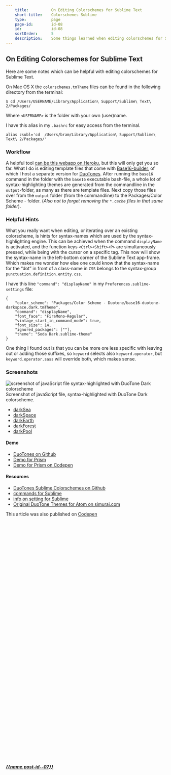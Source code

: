 ```yaml
---
    title:          On Editing Colorschemes for Sublime Text
    short-title:    Colorschemes Sublime
    type:           page
    page-id:        id-08
    id:             id-08
    sortOrder:      5
    description:    Some things learned when editing colorschemes for Sublime Text
---
```


## On Editing Colorschemes for Sublime Text

Here are some notes which can be helpful with editing colorschemes for Sublime Text.

On Mac OS X the `colorschemes.tmTheme` files can be found in the following directory from the terminal:

<pre><code class="language-bash">$ cd /Users/USERNAME/Library/Application\ Support/Sublime\ Text\ 2/Packages/
</code></pre>

Where `<USERNAME>` is the folder with your own (user)name.

I have this alias in my `.bashrc` for easy access from the terminal.

<pre><code class="language-bash">alias zsubl='cd  /Users/bram/Library/Application\ Support/Sublime\ Text\ 2/Packages/'
</code></pre>

### Workflow
A helpful tool [can be this webapp on Heroku](http://tmtheme-editor.herokuapp.com/), but this will only get you so far. What I do is editing template files that come with [Base16-builder](http://github.com/chriskempson/base16-builder/), of which I host a separate version for [DuoTones](https://github.com/atelierbram/syntax-highlighting/tree/master/duotones). After running the `base16` command in the folder with the `base16` executable bash-file, a whole lot of syntax-highlighting themes are generated from the commandline in the `output`-folder, as many as there are template files. Next copy those files over from the `output` folder (from the commandline) to the Packages/Color Scheme - folder. (_Also not to forget removing the `*.cache` files in that same folder_).

### Helpful Hints
What you really want when editing, or iterating over an existing colorscheme, is hints for syntax-names which are used by the syntax-highlighting engine. This can be achieved when the command `displayName` is activated, and the function keys `<Ctrl><Shift><P>` are simultaneously pressed, while being with the cursor on a specific tag. This now will show the syntax-name in the left-bottom corner of the Sublime Text app-frame. Which makes me wonder how else one could know that the syntax-name for the “dot” in front of a class-name in `CSS` belongs to the syntax-group `punctuation.definition.entity.css`.

I have this line `"command": "displayName"` in my `Preferences.sublime-settings` file:

<pre><code class="language-javascript">{
	"color_scheme": "Packages/Color Scheme - Duotone/base16-duotone-darkspace.dark.tmTheme",
	"command": "displayName",
	"font_face": "FiraMono-Regular",
	"vintage_start_in_command_mode": true,
	"font_size": 14,
	"ignored_packages": [""],
	"theme": "Soda Dark.sublime-theme"
}
</code></pre>

One thing I found out is that you can be more ore less specific with leaving out or adding those suffixes, so `keyword` selects also `keyword.operator`, but `keyword.operator.sass` will override both, which makes sense.

### Screenshots
![screenshot of javaScript file syntax-highlighted with DuoTone Dark colorscheme](http://atelierbram.github.io/syntax-highlighting/assets/img/duotones-dark_sublime_960x640.png)
Screenshot of javaScript file, syntax-highlighted with DuoTone Dark colorscheme.

- [darkSea](http://atelierbram.github.io/syntax-highlighting/assets/img/duotones-darkSea_sublime_960x640.png)
- [darkSpace](http://atelierbram.github.io/syntax-highlighting/assets/img/duotones-darkSpace_sublime_960x640.png)
- [darkEarth](http://atelierbram.github.io/syntax-highlighting/assets/img/duotones-darkEarth_sublime_960x640.png)
- [darkForest](http://atelierbram.github.io/syntax-highlighting/assets/img/duotones-darkForest_sublime_960x640.png)
- [darkPool](http://atelierbram.github.io/syntax-highlighting/assets/img/duotones-darkPool_sublime_960x640.png)

#### Demo
- [DuoTones on Github](http://atelierbram.github.io/syntax-highlighting/duotones/)
- [Demo for Prism](http://atelierbram.github.io/syntax-highlighting/duotones/demo/dark/)
- [Demo for Prism on Codepen](http://codepen.io/atelierbram/pen/WrjVyv)

#### Resources
- [DuoTones Sublime Colorschemes on Github](https://github.com/atelierbram/duotones-sublime-colorschemes)
- [commands for Sublime](http://www.sublimetext.com/docs/commands)
- [info on setting for Sublime](https://www.sublimetext.com/docs/3/settings.html)
- [Original DuoTone Themes for Atom on simurai.com](http://simurai.com/projects/2016/01/01/duotone-themes/)


<span class="note">This article was also published on [Codepen](http://codepen.io/atelierbram/post/colorschemes-sublime/)</span>

<div class="prevnext">
  <h5><a href="../{{url.post-id--07}}" rel="prev"><i class="icon icon-8 icon-arrow-left"><svg class="shape-icon" viewBox="0 0 8 12"><use xlink:href="#shape-arrow-point" transform="rotate(180,4,6)"></use></svg></i> {{name.post-id--07}}</a></h5>
</div>


